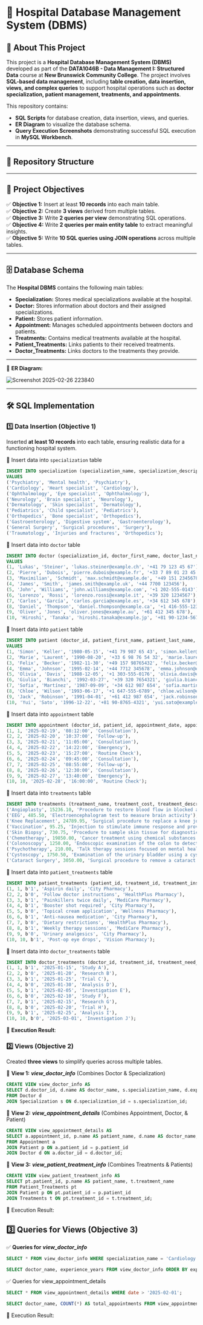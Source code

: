 # 🏥 Hospital Database Management System (DBMS)  

## 📌 About This Project  

This project is a **Hospital Database Management System (DBMS)** developed as part of the **DATA1046B - Data Management I: Structured Data** course at **New Brunswick Community College**. The project involves **SQL-based data management**, including **table creation, data insertion, views, and complex queries** to support hospital operations such as **doctor specialization, patient management, treatments, and appointments**.  

This repository contains:  
- **SQL Scripts** for database creation, data insertion, views, and queries.  
- **ER Diagram** to visualize the database schema.  
- **Query Execution Screenshots** demonstrating successful SQL execution in **MySQL Workbench**.  

---

## 📂 Repository Structure  



---

## 🎯 Project Objectives  

✅ **Objective 1:** Insert at least **10 records** into each main table.  
✅ **Objective 2:** Create **3 views** derived from multiple tables.  
✅ **Objective 3:** Write **2 queries per view** demonstrating SQL operations.  
✅ **Objective 4:** Write **2 queries per main entity table** to extract meaningful insights.  
✅ **Objective 5:** Write **10 SQL queries using JOIN operations** across multiple tables.  

---

## 🗄️ Database Schema  

The **Hospital DBMS** contains the following main tables:  

- **Specialization:** Stores medical specializations available at the hospital.
- **Doctor:** Stores information about doctors and their assigned specializations.
- **Patient:** Stores patient information.
- **Appointment:** Manages scheduled appointments between doctors and patients.
- **Treatments:** Contains medical treatments available at the hospital.
- **Patient_Treatments:** Links patients to their received treatments. 
- **Doctor_Treatments:** Links doctors to the treatments they provide.

---

📌 **ER Diagram:**

![Screenshot 2025-02-26 223840](https://github.com/user-attachments/assets/344a404b-6633-4e0e-8166-81f600eb0abe)

---

## 🛠️ SQL Implementation  

### 1️⃣ **Data Insertion (Objective 1)**  
Inserted **at least 10 records** into each table, ensuring realistic data for a functioning hospital system.  

📌 Insert data into `specialization` table  
```sql
INSERT INTO specialization (specialization_name, specialization_description, specialization_department)
VALUES
('Psychiatry', 'Mental health', 'Psychiatry'),
('Cardiology', 'Heart specialist', 'Cardiology'),
('Ophthalmology', 'Eye specialist', 'Ophthalmology'),
('Neurology', 'Brain specialist', 'Neurology'),
('Dermatology', 'Skin specialist', 'Dermatology'),
('Pediatrics', 'Child specialist', 'Pediatrics'),
('Orthopedics', 'Bone specialist', 'Orthopedics'),
('Gastroenterology', 'Digestive system', 'Gastroenterology'),
('General Surgery', 'Surgical procedures', 'Surgery'),
('Traumatology', 'Injuries and fractures', 'Orthopedics');
```

📌 Insert data into `doctor` table  
```sql
INSERT INTO doctor (specialization_id, doctor_first_name, doctor_last_name, doctor_email, doctor_phone_number)
VALUES
(1, 'Lukas', 'Steiner', 'lukas.steiner@example.ch', '+41 79 123 45 67'),
(2, 'Pierre', 'Dubois', 'pierre.dubois@example.fr', '+33 7 89 01 23 45'),
(3, 'Maximilian', 'Schmidt', 'max.schmidt@example.de', '+49 151 23456789'),
(4, 'James', 'Smith', 'james.smith@example.uk', '+44 7700 123456'),
(5, 'John', 'Williams', 'john.williams@example.com', '+1 202-555-0143'),
(6, 'Lorenzo', 'Rossi', 'lorenzo.rossi@example.it', '+39 320 1234567'),
(7, 'Carlos', 'García', 'carlos.garcia@example.es', '+34 612 345 678'),
(8, 'Daniel', 'Thompson', 'daniel.thompson@example.ca', '+1 416-555-1234'),
(9, 'Oliver', 'Jones', 'oliver.jones@example.au', '+61 412 345 678'),
(10, 'Hiroshi', 'Tanaka', 'hiroshi.tanaka@example.jp', '+81 90-1234-5678');
```

📌 Insert data into `patient` table  
```sql
INSERT INTO patient (doctor_id, patient_first_name, patient_last_name, patient_date_of_birth, patient_phone_number, patient_email)
VALUES
(1, 'Simon', 'Keller', '1980-05-15', '+41 79 987 65 43', 'simon.keller@example.ch'),
(2, 'Marie', 'Laurent', '1990-08-20', '+33 6 98 76 54 32', 'marie.laurent@example.fr'),
(3, 'Felix', 'Becker', '1982-11-30', '+49 157 98765432', 'felix.becker@example.de'),
(4, 'Emma', 'Johnson', '1995-02-14', '+44 7712 345678', 'emma.johnson@example.uk'),
(5, 'Olivia', 'Davis', '1988-12-05', '+1 303-555-0176', 'olivia.davis@example.com'),
(6, 'Giulia', 'Bianchi', '1992-03-27', '+39 320 7654321', 'giulia.bianchi@example.it'),
(7, 'Sofia', 'Martínez', '1987-09-09', '+34 612 987 654', 'sofia.martinez@example.es'),
(8, 'Chloe', 'Wilson', '1993-06-17', '+1 647-555-6789', 'chloe.wilson@example.ca'),
(9, 'Jack', 'Robinson', '1991-04-01', '+61 412 987 654', 'jack.robinson@example.au'),
(10, 'Yui', 'Sato', '1996-12-22', '+81 90-8765-4321', 'yui.sato@example.jp');
```

📌 Insert data into `appointment` table  
```sql
INSERT INTO appointment (doctor_id, patient_id, appointment_date, appointment_time, appointment_type) VALUES
(1, 1, '2025-02-19', '08:12:00', 'Consultation'),
(2, 2, '2025-02-20', '10:37:00', 'Follow-up'),
(3, 3, '2025-02-21', '11:05:00', 'Consultation'),
(4, 4, '2025-02-22', '14:22:00', 'Emergency'),
(5, 5, '2025-02-23', '15:27:00', 'Routine Check'),
(6, 6, '2025-02-24', '09:45:00', 'Consultation'),
(7, 7, '2025-02-25', '08:55:00', 'Follow-up'),
(8, 8, '2025-02-26', '12:30:00', 'Consultation'),
(9, 9, '2025-02-27', '13:40:00', 'Emergency'),
(10, 10, '2025-02-28', '16:00:00', 'Routine Check');
```

📌 Insert data into `treatments` table  
```sql
INSERT INTO treatments (treatment_name, treatment_cost, treatment_description) VALUES
('Angioplasty', 15236.10, 'Procedure to restore blood flow in blocked arteries'),
('EEG', 485.50, 'Electroencephalogram test to measure brain activity'),
('Knee Replacement', 24789.95, 'Surgical procedure to replace a knee joint with a prosthesis'),
('Vaccination', 95.25, 'Injection to stimulate immune response and provide immunity'),
('Skin Biopsy', 730.75, 'Procedure to sample skin tissue for diagnostic analysis'),
('Chemotherapy', 19850.00, 'Cancer treatment using chemical substances to destroy cancer cells'),
('Colonoscopy', 1250.00, 'Endoscopic examination of the colon to detect abnormalities'),
('Psychotherapy', 210.00, 'Talk therapy sessions focused on mental health and emotional well-being'),
('Cystoscopy', 1750.50, 'Examination of the urinary bladder using a cystoscope'),
('Cataract Surgery', 3050.00, 'Surgical procedure to remove a cataract and restore vision');
```

📌 Insert data into `patient_treatments` table  
```sql
INSERT INTO patient_treatments (patient_id, treatment_id, treatment_insurance_coverage, treatment_prescription, treatment_pharmacy) VALUES
(1, 1, b'1', 'Aspirin daily', 'City Pharmacy'),
(2, 2, b'0', 'Follow doctor instructions', 'HealthPlus Pharmacy'),
(3, 3, b'1', 'Painkillers twice daily', 'MediCare Pharmacy'),
(4, 4, b'1', 'Booster shot required', 'City Pharmacy'),
(5, 5, b'0', 'Topical cream application', 'Wellness Pharmacy'),
(6, 6, b'1', 'Anti-nausea medication', 'City Pharmacy'),
(7, 7, b'0', 'Dietary restrictions', 'HealthPlus Pharmacy'),
(8, 8, b'1', 'Weekly therapy sessions', 'MediCare Pharmacy'),
(9, 9, b'0', 'Urinary analgesics', 'City Pharmacy'),
(10, 10, b'1', 'Post-op eye drops', 'Vision Pharmacy');
```

📌 Insert data into `doctor_treatments` table  
```sql
INSERT INTO doctor_treatments (doctor_id, treatment_id, treatment_need_consent, treatment_date, treatment_research) VALUES
(1, 1, b'1', '2025-01-15', 'Study A'),
(2, 2, b'0', '2025-01-20', 'Research B'),
(3, 3, b'1', '2025-01-25', 'Trial C'),
(4, 4, b'0', '2025-01-30', 'Analysis D'),
(5, 5, b'1', '2025-02-05', 'Investigation E'),
(6, 6, b'0', '2025-02-10', 'Study F'),
(7, 7, b'1', '2025-02-15', 'Research G'),
(8, 8, b'0', '2025-02-20', 'Trial H'),
(9, 9, b'1', '2025-02-25', 'Analysis I'),
(10, 10, b'0', '2025-03-01', 'Investigation J');
```

📌 **Execution Result**:

### 2️⃣ **Views (Objective 2)**
Created **three views** to simplify queries across multiple tables.

📌 **View 1:** ***view_doctor_info*** (Combines Doctor & Specialization)

```sql
CREATE VIEW view_doctor_info AS  
SELECT d.doctor_id, d.name AS doctor_name, s.specialization_name, d.experience_years  
FROM Doctor d  
JOIN Specialization s ON d.specialization_id = s.specialization_id;
```

📌 **View 2:** ***view_appointment_details*** (Combines Appointment, Doctor, & Patient)

```sql
CREATE VIEW view_appointment_details AS  
SELECT a.appointment_id, p.name AS patient_name, d.name AS doctor_name, a.date, a.time  
FROM Appointment a  
JOIN Patient p ON a.patient_id = p.patient_id  
JOIN Doctor d ON a.doctor_id = d.doctor_id;
```

📌 **View 3:** ***view_patient_treatment_info*** (Combines Treatments & Patients)

```sql
CREATE VIEW view_patient_treatment_info AS  
SELECT pt.patient_id, p.name AS patient_name, t.treatment_name  
FROM Patient_Treatments pt  
JOIN Patient p ON pt.patient_id = p.patient_id  
JOIN Treatments t ON pt.treatment_id = t.treatment_id;

```

📌 Execution Result:


## 3️⃣ Queries for Views (Objective 3)

✅ **Queries for** ***view_doctor_info***

```sql
SELECT * FROM view_doctor_info WHERE specialization_name = 'Cardiology';
```

```sql
SELECT doctor_name, experience_years FROM view_doctor_info ORDER BY experience_years DESC;
```

✅ Queries for view_appointment_details

```sql
SELECT * FROM view_appointment_details WHERE date > '2025-02-01';
```

```sql
SELECT doctor_name, COUNT(*) AS total_appointments FROM view_appointment_details GROUP BY doctor_name;
```

📌 Execution Result:



